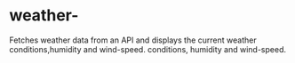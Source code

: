 # weather-
 Fetches weather data from an API and displays the current weather
 conditions,humidity and wind-speed.
 conditions, humidity and wind-speed.
